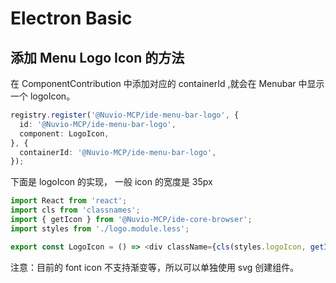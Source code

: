 # Electron Basic

## 添加 Menu Logo Icon 的方法
在 ComponentContribution 中添加对应的 containerId ,就会在 Menubar 中显示一个 logoIcon。
```typescript
registry.register('@Nuvio-MCP/ide-menu-bar-logo', {
  id: '@Nuvio-MCP/ide-menu-bar-logo',
  component: LogoIcon,
}, {
  containerId: '@Nuvio-MCP/ide-menu-bar-logo',
});
```

下面是 logoIcon 的实现， 一般 icon 的宽度是 35px
```typescript
import React from 'react';
import cls from 'classnames';
import { getIcon } from '@Nuvio-MCP/ide-core-browser';
import styles from './logo.module.less';

export const LogoIcon = () => <div className={cls(styles.logoIcon, getIcon('logo'))}></div>;
```
注意：目前的 font icon 不支持渐变等，所以可以单独使用 svg 创建组件。
